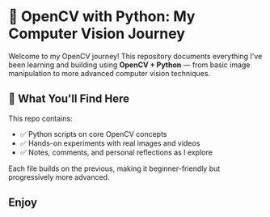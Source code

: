 # 🧠 OpenCV with Python: My Computer Vision Journey

Welcome to my OpenCV journey! This repository documents everything I've been learning and building using **OpenCV + Python** — from basic image manipulation to more advanced computer vision techniques.

## 🚀 What You'll Find Here

This repo contains:
- ✅ Python scripts on core OpenCV concepts
- ✅ Hands-on experiments with real images and videos
- ✅ Notes, comments, and personal reflections as I explore

Each file builds on the previous, making it beginner-friendly but progressively more advanced.

## Enjoy

